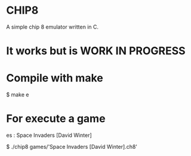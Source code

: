 # CHIP8
A simple chip 8 emulator written in C.

# It works but is WORK IN PROGRESS

# Compile with make
$ make e

# For execute a game
es : Space Invaders [David Winter]

$ ./chip8 games/'Space Invaders [David Winter].ch8'
